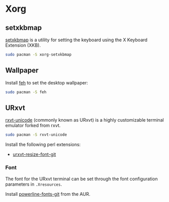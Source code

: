 Xorg
====

setxkbmap
---------

[setxkbmap](http://www.x.org/archive/X11R7.7/doc/man/man1/setxkbmap.1.xhtml) is
a utility for setting the keyboard using the X Keyboard Extension (XKB).

```bash
sudo pacman -S xorg-setxkbmap
```

Wallpaper
---------

Install [feh](http://feh.finalrewind.org/) to set the desktop wallpaper:

```bash
sudo pacman -S feh
```

URxvt
-----

[rxvt-unicode](http://software.schmorp.de/pkg/rxvt-unicode.html) (commonly
known as URxvt) is a highly customizable terminal emulator forked from rxvt.

```bash
sudo pacman -S rxvt-unicode
```

Install the following perl extensions:
* [urxvt-resize-font-git](https://aur.archlinux.org/packages/urxvt-resize-font-git/)

### Font

The font for the URxvt terminal can be set through the font configuration
parameters in `.Xresources`.

Install [powerline-fonts-git](https://aur.archlinux.org/packages/powerline-fonts-git/)
from the AUR.
